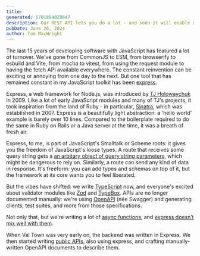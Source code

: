 ```yaml
---
title:
generated: 1701894028847
description: Our REST API lets you do a lot - and soon it will enable more
pubDate: June 26, 2024
author: Tom MacWright
---
```


The last 15 years of developing software with JavaScript has featured a lot
of turnover. We've gone from CommonJS to ESM, from browserify to esbuild
and Vite, from mocha to vitest, from using the request module to having
the fetch API available everywhere. The constant reinvention can be exciting
or annoying from one day to the next. But one tool that has remained
constant in my JavaScript toolkit has been [express](https://expressjs.com/).

Express, a web framework for Node.js,
was introduced by [TJ Holowaychuk](https://github.com/tj) in 2009. Like a lot
of early JavaScript modules and many of TJ's projects, it took inspiration
from the land of Ruby - in particular, [Sinatra](https://sinatrarb.com/), which
was established in 2007. Express is a beautifully light abstraction: a
'hello world' example is barely over 10 lines. Compared to the boilerplate
required to do the same in Ruby on Rails or a Java server at the time, it
was a breath of fresh air.

Express, to me, is part of JavaScript's Smalltalk or Scheme roots: it gives
you the freedom of JavaScript's loose types. A route that receives some query
string gets a [an arbitary object of query string parameters](https://expressjs.com/en/4x/api.html#req.query), which
might be dangerous to rely on. Similarly, a route can send any kind of
data in response. It's freeform: you can add types and schemas on top of it,
but the framework at its core wants you to feel liberated.

But the vibes have shifted: we write [TypeScript](http://typescript.com/) now,
and everyone's excited about validator modules like [Zod](https://zod.dev/)
and [TypeBox](https://github.com/sinclairzx81/typebox). APIs are no longer
documented manually: we're using [OpenAPI](https://en.wikipedia.org/wiki/OpenAPI_Specification)
(née Swagger) and generating clients, test suites, and more from those
specifications.

Not only that, but we're writing a lot
of [async functions](https://developer.mozilla.org/en-US/docs/Web/JavaScript/Reference/Statements/async_function),
and [express doesn’t mix well with them](https://zellwk.com/blog/async-await-express/).

When Val Town was very early on, the backend was written in Express. We
then started writing [public APIs](https://blog.val.town/blog/expanding-the-vals-api-rfc/), also using
express, and crafting manually-written OpenAPI documents to describe them.
